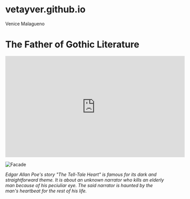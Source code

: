 # vetayver.github.io
Venice Malagueno

# The Father of Gothic Literature 

<iframe width="560" height="315" src="https://www.youtube.com/embed/x-387NMCR6w?si=S2JNNzR8ce9mE_sT&amp;start=1" title="YouTube video player" frameborder="0" allow="accelerometer; autoplay; clipboard-write; encrypted-media; gyroscope; picture-in-picture; web-share" allowfullscreen></iframe>

![Facade](https://www.google.com/url?sa=i&url=https%3A%2F%2Fwww.goodreads.com%2Fbook%2Fshow%2F899492.The_Tell_Tale_Heart&psig=AOvVaw0_u5ejk9aYJkQcgNp4Mf83&ust=1701757456060000&source=images&cd=vfe&opi=89978449&ved=0CBIQjRxqFwoTCNi8ltKU9YIDFQAAAAAdAAAAABAE)

*Edgar Allan Poe's story "The Tell-Tale Heart" is famous for its dark and straightforward theme. It is about an unknown narrator who kills an elderly man because of his peciuliar eye. The said narrator is haunted by the man's heartbeat for the rest of his life.* 
